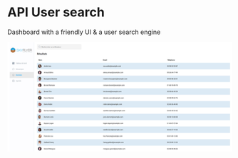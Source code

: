 

# API User search
Dashboard with a friendly UI & a user search engine

<a href="" target="_blank">
    <img src="./img/screen.jpg" alt="Project preview">
</a>
